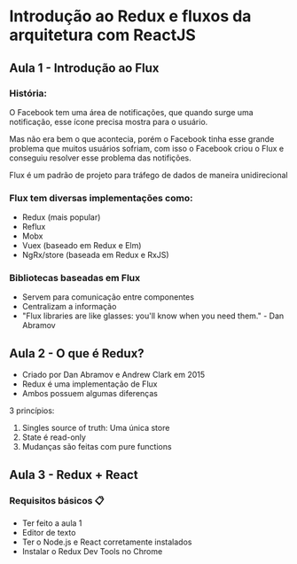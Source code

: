 # Introdução ao Redux e fluxos da arquitetura com ReactJS

## Aula  1 - Introdução ao Flux

### História:

O Facebook tem uma área de notificações, que quando surge uma notificação, esse ícone precisa mostra para o usuário. 

Mas não era bem o que acontecia, porém o Facebook tinha esse grande problema que muitos usuários sofriam, com isso o Facebook criou o Flux e conseguiu resolver esse problema das notifições.

Flux é um padrão de projeto para tráfego de dados de maneira unidirecional

### Flux tem diversas implementações como:

- Redux (mais popular)
- Reflux
- Mobx
- Vuex (baseado em Redux e Elm)
- NgRx/store (baseada em Redux e RxJS)

### Bibliotecas baseadas em Flux

- Servem para comunicação entre componentes
- Centralizam a informação
- "Flux libraries are like glasses: you'll know when you need them." - Dan Abramov

## Aula 2 - O que é Redux?

- Criado por Dan Abramov e Andrew Clark em 2015
- Redux é uma implementação de Flux
- Ambos possuem algumas diferenças

3 princípios:

1. Singles source of truth: Uma única store
2. State é read-only
3. Mudanças são feitas com pure functions

## Aula 3 - Redux + React

### Requisitos básicos 📋

- Ter feito a aula 1
- Editor de texto
- Ter o Node.js e React corretamente instalados
- Instalar o Redux Dev Tools no Chrome
